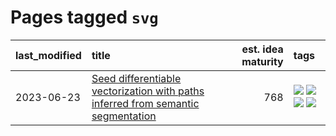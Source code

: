 # Pages tagged `svg`

|last_modified|title|est. idea maturity|tags
|:---|:---|---:|:---|
|2023-06-23|[Seed differentiable vectorization with paths inferred from semantic segmentation](../vectorize_anything.md)|768|[![](https://img.shields.io/badge/tag-experimental-b08442)](../tags/experimental.md) [![](https://img.shields.io/badge/tag-segmentation-ea4c14)](../tags/segmentation.md) [![](https://img.shields.io/badge/tag-svg-81aec0)](../tags/svg.md) [![](https://img.shields.io/badge/tag-tooling-c92725)](../tags/tooling.md)|